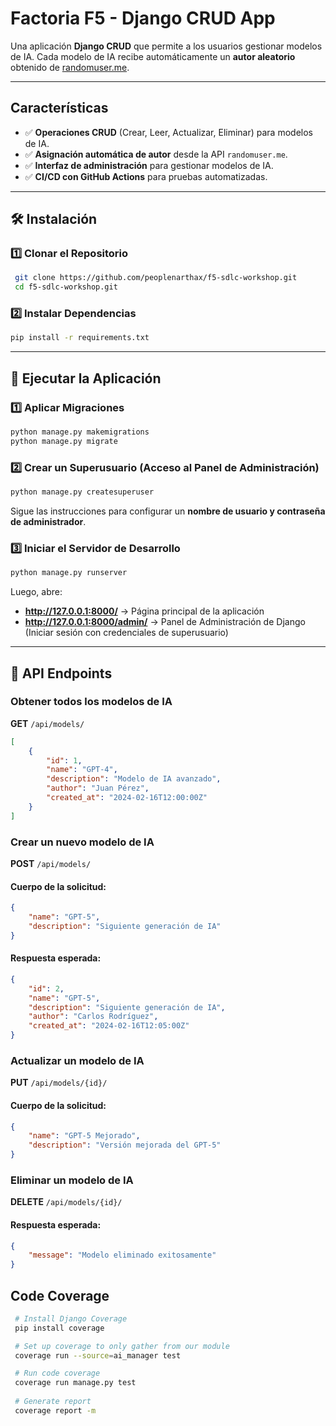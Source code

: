 # Factoria F5 - Django CRUD App

Una aplicación **Django CRUD** que permite a los usuarios gestionar modelos de IA.
Cada modelo de IA recibe automáticamente un **autor aleatorio** obtenido de [randomuser.me](https://randomuser.me/api/).

---

## Características
- ✅ **Operaciones CRUD** (Crear, Leer, Actualizar, Eliminar) para modelos de IA.
- ✅ **Asignación automática de autor** desde la API `randomuser.me`.
- ✅ **Interfaz de administración** para gestionar modelos de IA.
- ✅ **CI/CD con GitHub Actions** para pruebas automatizadas.

---

## 🛠️ Instalación

### **1️⃣ Clonar el Repositorio**
```bash
 git clone https://github.com/peoplenarthax/f5-sdlc-workshop.git
 cd f5-sdlc-workshop.git
```

### **2️⃣ Instalar Dependencias**
```bash
pip install -r requirements.txt
```

---

## 🚀 Ejecutar la Aplicación

### **1️⃣ Aplicar Migraciones**
```bash
python manage.py makemigrations
python manage.py migrate
```

### **2️⃣ Crear un Superusuario (Acceso al Panel de Administración)**
```bash
python manage.py createsuperuser
```
Sigue las instrucciones para configurar un **nombre de usuario y contraseña de administrador**.

### **3️⃣ Iniciar el Servidor de Desarrollo**
```bash
python manage.py runserver
```
Luego, abre:
- **http://127.0.0.1:8000/** → Página principal de la aplicación
- **http://127.0.0.1:8000/admin/** → Panel de Administración de Django (Iniciar sesión con credenciales de superusuario)

---

## 📌 API Endpoints

### **Obtener todos los modelos de IA**
**GET** `/api/models/`
```json
[
    {
        "id": 1,
        "name": "GPT-4",
        "description": "Modelo de IA avanzado",
        "author": "Juan Pérez",
        "created_at": "2024-02-16T12:00:00Z"
    }
]
```

### **Crear un nuevo modelo de IA**
**POST** `/api/models/`
#### **Cuerpo de la solicitud:**
```json
{
    "name": "GPT-5",
    "description": "Siguiente generación de IA"
}
```
#### **Respuesta esperada:**
```json
{
    "id": 2,
    "name": "GPT-5",
    "description": "Siguiente generación de IA",
    "author": "Carlos Rodríguez",
    "created_at": "2024-02-16T12:05:00Z"
}
```

### **Actualizar un modelo de IA**
**PUT** `/api/models/{id}/`
#### **Cuerpo de la solicitud:**
```json
{
    "name": "GPT-5 Mejorado",
    "description": "Versión mejorada del GPT-5"
}
```

### **Eliminar un modelo de IA**
**DELETE** `/api/models/{id}/`
#### **Respuesta esperada:**
```json
{
    "message": "Modelo eliminado exitosamente"
}
```



## Code Coverage
```bash
 # Install Django Coverage
 pip install coverage 

 # Set up coverage to only gather from our module
 coverage run --source=ai_manager test

 # Run code coverage
 coverage run manage.py test
 
 # Generate report
 coverage report -m         
```
